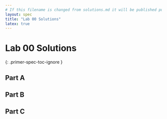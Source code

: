 ```yaml
---
# If this filename is changed from solutions.md it will be published publicly.
layout: spec
title: "Lab 00 Solutions"
latex: true
---
```


# Lab 00 Solutions
{: .primer-spec-toc-ignore }

## Part A

## Part B

## Part C

